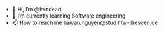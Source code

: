 - 👋 Hi, I’m @hvndead
- 🌱 I’m currently learning Software engineering 
- 📫 How to reach me haivan.nguyen@stud.htw-dresden.de

<!---
hvndead/hvndead is a ✨ special ✨ repository because its `README.md` (this file) appears on your GitHub profile.
You can click the Preview link to take a look at your changes.
--->
